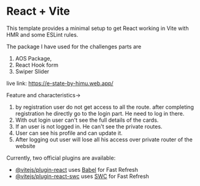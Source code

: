 # React + Vite

This template provides a minimal setup to get React working in Vite with HMR and some ESLint rules.

The package I have used for the challenges parts are

1. AOS Package,
2. React Hook form
3. Swiper Slider

live link: https://e-state-by-himu.web.app/

Feature and characteristics->

1. by registration user do not get access to all the route. after completing registration he directly go to the login part. He need to log in there.
2. With out login user can't see the full details of the cards.
3. If an user is not logged in. He can't see the private routes.
4. User can see his profile and can update it.
5. After logging out user will lose all his access over private router of the website

Currently, two official plugins are available:

- [@vitejs/plugin-react](https://github.com/vitejs/vite-plugin-react/blob/main/packages/plugin-react/README.md) uses [Babel](https://babeljs.io/) for Fast Refresh
- [@vitejs/plugin-react-swc](https://github.com/vitejs/vite-plugin-react-swc) uses [SWC](https://swc.rs/) for Fast Refresh
